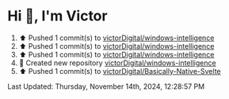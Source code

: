 <h1>Hi 👋, I'm Victor </h1>

<!--RECENT_ACTIVITY:start-->
1. ⬆️ Pushed 1 commit(s) to [victorDigital/windows-intelligence](https://github.com/victorDigital/windows-intelligence)<br>
2. ⬆️ Pushed 1 commit(s) to [victorDigital/windows-intelligence](https://github.com/victorDigital/windows-intelligence)<br>
3. ⬆️ Pushed 1 commit(s) to [victorDigital/windows-intelligence](https://github.com/victorDigital/windows-intelligence)<br>
4. 📔 Created new repository [victorDigital/windows-intelligence](https://github.com/victorDigital/windows-intelligence)<br>
5. ⬆️ Pushed 1 commit(s) to [victorDigital/Basically-Native-Svelte](https://github.com/victorDigital/Basically-Native-Svelte)<br>
<!--RECENT_ACTIVITY:end-->

<!--RECENT_ACTIVITY:last_update-->
Last Updated: Thursday, November 14th, 2024, 12:28:57 PM
<!--RECENT_ACTIVITY:last_update_end-->
